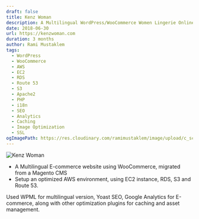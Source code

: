 ```yaml
---
draft: false
title: Kenz Woman
description: A Multilingual WordPress/WooCommerce Women Lingerie Online Shop, migrated from an almost non-functional Magento CMS, to WP/WC on AWS with caching and a lot of optimization.
date: 2018-06-30
url: https://kenzwoman.com
duration: 3 months
author: Rami Mustaklem
tags:
  - WordPress
  - WooCommerce
  - AWS
  - EC2
  - RDS
  - Route 53
  - S3
  - Apache2
  - PHP
  - i18n
  - SEO
  - Analytics
  - Caching
  - Image Optimization
  - SSL
ogImagePath: https://res.cloudinary.com/ramimustaklem/image/upload/c_scale,q_auto:good,w_720/v1683370307/kenz/kenzwoman.com__d8_ad_d9_88_d9_84-_d9_83_d9_86_d8_b2__ttisdx.jpg
---
```


![Kenz Woman](https://res.cloudinary.com/ramimustaklem/image/upload/c_scale,q_auto:good,w_720/v1683370307/kenz/kenzwoman.com__d8_ad_d9_88_d9_84-_d9_83_d9_86_d8_b2__ttisdx.jpg)

- A Multilingual E-commerce website using WooCommerce, migrated from a Magento CMS
- Setup an optimized AWS environment, using EC2 instance, RDS, S3 and Route 53.

Used WPML for multilingual version, Yoast SEO, Google Analytics for E-commerce, along with other optimization plugins for caching and asset management.
